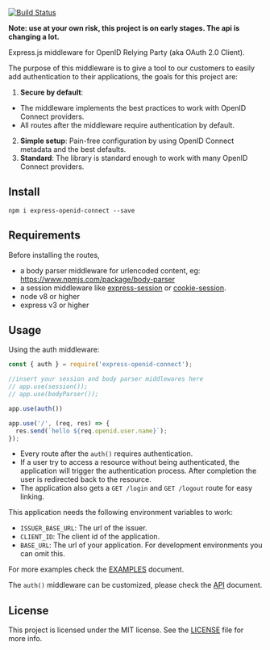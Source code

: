 [![Build Status](https://travis-ci.org/auth0/express-openid-connect.svg?branch=master)](https://travis-ci.org/auth0/express-openid-connect)

**Note: use at your own risk, this project is on early stages. The api is changing a lot.**

Express.js middleware for OpenID Relying Party (aka OAuth 2.0 Client).

The purpose of this middleware is to give a tool to our customers to easily add authentication to their applications, the goals for this project are:

1.  **Secure by default**:
  -  The middleware implements the best practices to work with OpenID Connect providers.
  -  All routes after the middleware require authentication by default.
2.  **Simple setup**: Pain-free configuration by using OpenID Connect metadata and the best defaults.
3.  **Standard**: The library is standard enough to work with many OpenID Connect providers.

## Install

```
npm i express-openid-connect --save
```

## Requirements

Before installing the routes,

-  a body parser middleware for urlencoded content, eg: https://www.npmjs.com/package/body-parser
-  a session middleware like [express-session](https://www.npmjs.com/package/express-session) or [cookie-session](https://www.npmjs.com/package/cookie-session).
-  node v8 or higher
-  express v3 or higher

## Usage

Using the auth middleware:

```javascript
const { auth } = require('express-openid-connect');

//insert your session and body parser middlewares here
// app.use(session());
// app.use(bodyParser());

app.use(auth())

app.use('/', (req, res) => {
  res.send(`hello ${req.openid.user.name}`);
});
```

- Every route after the `auth()` requires authentication.
- If a user try to access a resource without being authenticated, the application will trigger the authentication process. After completion the user is redirected back to the resource.
- The application also gets a `GET /login` and `GET /logout` route for easy linking.



This application needs the following environment variables to work:

-  `ISSUER_BASE_URL`: The url of the issuer.
-  `CLIENT_ID`: The client id of the application.
-  `BASE_URL`: The url of your application. For development environments you can omit this.

For more examples check the [EXAMPLES](EXAMPLES.md) document.

The `auth()` middleware can be customized, please check the [API](API.md) document.

## License

This project is licensed under the MIT license. See the [LICENSE](LICENSE) file for more info.
